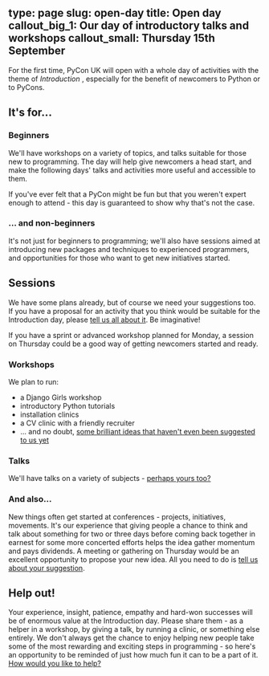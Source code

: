 type: page
slug: open-day
title: Open day
callout_big_1: Our day of introductory talks and workshops
callout_small: Thursday 15th September
---

For the first time, PyCon UK will open with a whole day of activities with the theme of *Introduction* , especially for
the benefit of newcomers to Python or to PyCons.

## It's for...

### Beginners


We'll have workshops on a variety of topics, and talks suitable for those new to programming. The day will help give
newcomers a head start, and make the following days' talks and activities more useful and accessible to them.

If you've ever felt that a PyCon might be fun but that you weren't expert enough to attend - this day is guaranteed
to show why that's not the case.

### ... and non-beginners

It's not just for beginners to programming; we'll also have sessions aimed at introducing new packages and techniques
to experienced programmers, and opportunities for those who want to get new initiatives started.

## Sessions

We have some plans already, but of course we need your suggestions too. If you have a proposal for an activity that
you think would be suitable for the Introduction day, please [tell us all about it](/cfp). Be imaginative!

If you have a sprint or advanced workshop planned for Monday, a session on Thursday could be a good way of getting
newcomers started and ready.

### Workshops

We plan to run:

* a Django Girls workshop
* introductory Python tutorials
* installation clinics
* a CV clinic with a friendly recruiter
* ... and no doubt, [some brilliant ideas that haven't even been suggested to us yet](/cfp)

### Talks

We'll have talks on a variety of subjects - [perhaps yours too?](/cfp)

### And also...

New things often get started at conferences - projects, initiatives, movements. It's our experience that giving people
a chance to think and talk about something for two or three days before coming back together in earnest for some more
concerted efforts helps the idea gather momentum and pays dividends. A meeting or gathering on Thursday would be an
excellent opportunity to propose your new idea. All you need to do is [tell us about your suggestion](/cfp).

## Help out!

Your experience, insight, patience, empathy and hard-won successes will be of enormous value at the Introduction day.
Please share them - as a helper in a workshop, by giving a talk, by running a clinic, or something else entirely. We
don't always get the chance to enjoy helping new people take some of the most rewarding and exciting steps in
programming - so here's an opportunity to be reminded of just how much fun it can to be a part of it. [How would you
like to help?](/cfp)
